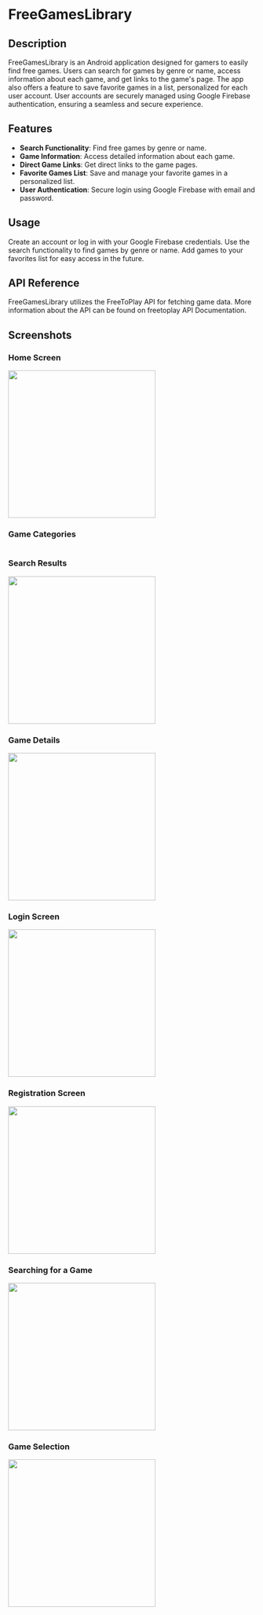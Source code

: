 # FreeGamesLibrary

## Description
FreeGamesLibrary is an Android application designed for gamers to easily find free games. Users can search for games by genre or name, access information about each game, and get links to the game's page. The app also offers a feature to save favorite games in a list, personalized for each user account. User accounts are securely managed using Google Firebase authentication, ensuring a seamless and secure experience.

## Features
- **Search Functionality**: Find free games by genre or name.
- **Game Information**: Access detailed information about each game.
- **Direct Game Links**: Get direct links to the game pages.
- **Favorite Games List**: Save and manage your favorite games in a personalized list.
- **User Authentication**: Secure login using Google Firebase with email and password.
  
## Usage
Create an account or log in with your Google Firebase credentials. Use the search functionality to find games by genre or name. Add games to your favorites list for easy access in the future.

## API Reference
FreeGamesLibrary utilizes the FreeToPlay API for fetching game data. More information about the API can be found on freetoplay API Documentation.

## Screenshots

### Home Screen
<img src="https://github.com/SaharYehezkel/FreeGamesLibrary/assets/36640987/8a13614f-7ddf-4d2e-babc-6fa30fad71ce" width="300">

### Game Categories
<img src="">

### Search Results
<img src="https://github.com/SaharYehezkel/FreeGamesLibrary/assets/36640987/07e49f98-7902-4560-9774-4e0035716fd4" width="300">

### Game Details
<img src="https://github.com/SaharYehezkel/FreeGamesLibrary/assets/36640987/ead193ce-e673-4dd6-9c71-4dbfb46b6731" width="300">

### Login Screen
<img src="https://github.com/SaharYehezkel/FreeGamesLibrary/assets/36640987/11425558-10f5-4c8f-a3a4-cf6faec10cdb" width="300">

### Registration Screen
<img src="https://github.com/SaharYehezkel/FreeGamesLibrary/assets/36640987/8b622fab-395e-4dea-a1c9-9bf6057fbf2a" width="300">

### Searching for a Game
<img src="https://github.com/SaharYehezkel/FreeGamesLibrary/assets/36640987/c0de812c-1a31-40f9-9894-a6ccb0b39935" width="300">

### Game Selection
<img src="https://github.com/SaharYehezkel/FreeGamesLibrary/assets/36640987/03e9f3a8-80cb-407a-9d3a-e86b4377bc5b" width="300">
